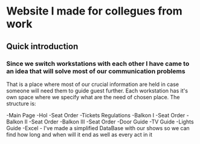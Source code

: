 # Website I made for collegues from work

## Quick introduction
### Since we switch workstations with each other I have came to an idea that will solve most of our communication problems

That is a place where most of our crucial information are held in case someone will need them to guide guest further.
Each workstation has it's own space where we specify what are the need of chosen place.
The structure is:

-Main Page
  -Hol
    -Seat Order
    -Tickets Regulations
  -Balkon I
    -Seat Order
  -Balkon II
    -Seat Order
  -Balkon III
    -Seat Order
    -Door Guide
    -TV Guide
    -Lights Guide
  -Excel - I've made a simplified DataBase with our shows so we can find how long and when will it end as well as every act in it